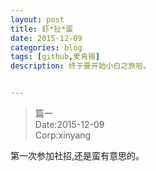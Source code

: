 ```yaml
---
layout: post
title: 虾*扯*蛋
date: 2015-12-09
categories: blog
tags: [github,麦肯锡]
description: 终于要开始小白之旅啦。


---
```


>篇一  
Date:2015-12-09  
Corp:xinyang  

第一次参加社招,还是蛮有意思的。

